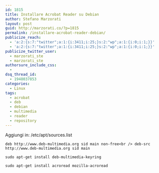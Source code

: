 ```yaml
---
id: 1815
title: Installare Acrobat Reader su Debian
author: Stefano Marzorati
layout: post
guid: http://marzorati.co/?p=1815
permalink: /installare-acrobat-reader-debian/
publicize_reach:
  - 'a:2:{s:7:"twitter";a:1:{i:3411;i:25;}s:2:"wp";a:1:{i:0;i:1;}}'
  - 'a:2:{s:7:"twitter";a:1:{i:3411;i:25;}s:2:"wp";a:1:{i:0;i:1;}}'
publicize_twitter_user:
  - marzorati_ste
  - marzorati_ste
authorsure_include_css:
  - 
dsq_thread_id:
  - 1948037853
categories:
  - Linux
tags:
  - acrobat
  - deb
  - debian
  - multimedia
  - reader
  - repository
---
```

Aggiungi in: /etc/apt/sources.list

`deb http://www.deb-multimedia.org sid main non-free<br />
deb-src http://www.deb-multimedia.org sid main`

`sudo apt-get install deb-multimedia-keyring`

`sudo apt-get install acroread mozilla-acroread`